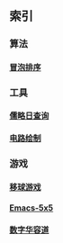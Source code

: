 ## 索引

### 算法
#### [冒泡排序](./algo/bubble_sort.html)

### 工具
#### [儒略日查询](./tool/julian.html)
#### [电路绘制](./tool/ckt.html)

### 游戏
#### [移球游戏](./game/ball.html)
#### [Emacs-5x5](./game/card.html)
#### [数字华容道](./game/fifteen.html)